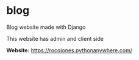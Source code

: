 # blog
Blog website made with Django

This website has admin and client side 

**Website:** https://rocqjones.pythonanywhere.com/
